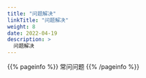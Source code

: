```yaml
---
title: "问题解决"
linkTitle: "问题解决"
weight: 8
date: 2022-04-19
description: >
  问题解决
---
```


{{% pageinfo %}}
常问问题
{{% /pageinfo %}}


